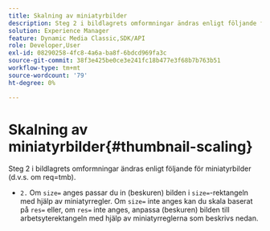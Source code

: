 ```yaml
---
title: Skalning av miniatyrbilder
description: Steg 2 i bildlagrets omformningar ändras enligt följande för miniatyrbilder (d.v.s. om req=tmb).
solution: Experience Manager
feature: Dynamic Media Classic,SDK/API
role: Developer,User
exl-id: 08290258-4fc8-4a6a-ba8f-6bdcd969fa3c
source-git-commit: 38f3e425be0ce3e241fc18b477e3f68b7b763b51
workflow-type: tm+mt
source-wordcount: '79'
ht-degree: 0%

---
```


# Skalning av miniatyrbilder{#thumbnail-scaling}

Steg 2 i bildlagrets omformningar ändras enligt följande för miniatyrbilder (d.v.s. om req=tmb).

* `2.` Om `size=` anges passar du in (beskuren) bilden i `size=`-rektangeln med hjälp av miniatyrregler. Om `size=` inte anges kan du skala baserat på `res=` eller, om `res=` inte anges, anpassa (beskuren) bilden till arbetsyterektangeln med hjälp av miniatyrreglerna som beskrivs nedan.
